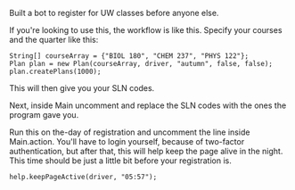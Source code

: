 Built a bot to register for UW classes before anyone else. 

If you're looking to use this, the workflow is like this. Specify your courses and the quarter like this: 
```
String[] courseArray = {"BIOL 180", "CHEM 237", "PHYS 122"};
Plan plan = new Plan(courseArray, driver, "autumn", false, false); 
plan.createPlans(1000); 
```

This will then give you your SLN codes. 

Next, inside Main uncomment and replace the SLN codes with the ones the program gave you. 

Run this on the-day of registration and uncomment the line inside Main.action. You'll have to login yourself, because of two-factor authentication, but after that, this will help keep the page alive in the night. This time should be just a little bit before your registration is. 
```
help.keepPageActive(driver, "05:57");
```
